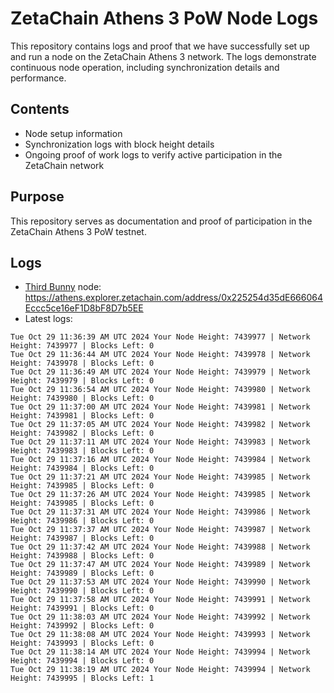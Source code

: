 # ZetaChain Athens 3 PoW Node Logs
This repository contains logs and proof that we have successfully set up and run a node on the ZetaChain Athens 3 network. The logs demonstrate continuous node operation, including synchronization details and performance.

## Contents
- Node setup information
- Synchronization logs with block height details
- Ongoing proof of work logs to verify active participation in the ZetaChain network

## Purpose
This repository serves as documentation and proof of participation in the ZetaChain Athens 3 PoW testnet.

## Logs

- [Third Bunny](https://thirdbunny.xyz/) node: https://athens.explorer.zetachain.com/address/0x225254d35dE666064Eccc5ce16eF1D8bF8D7b5EE
- Latest logs:
```
Tue Oct 29 11:36:39 AM UTC 2024 Your Node Height: 7439977 | Network Height: 7439977 | Blocks Left: 0
Tue Oct 29 11:36:44 AM UTC 2024 Your Node Height: 7439978 | Network Height: 7439978 | Blocks Left: 0
Tue Oct 29 11:36:49 AM UTC 2024 Your Node Height: 7439979 | Network Height: 7439979 | Blocks Left: 0
Tue Oct 29 11:36:54 AM UTC 2024 Your Node Height: 7439980 | Network Height: 7439980 | Blocks Left: 0
Tue Oct 29 11:37:00 AM UTC 2024 Your Node Height: 7439981 | Network Height: 7439981 | Blocks Left: 0
Tue Oct 29 11:37:05 AM UTC 2024 Your Node Height: 7439982 | Network Height: 7439982 | Blocks Left: 0
Tue Oct 29 11:37:11 AM UTC 2024 Your Node Height: 7439983 | Network Height: 7439983 | Blocks Left: 0
Tue Oct 29 11:37:16 AM UTC 2024 Your Node Height: 7439984 | Network Height: 7439984 | Blocks Left: 0
Tue Oct 29 11:37:21 AM UTC 2024 Your Node Height: 7439985 | Network Height: 7439985 | Blocks Left: 0
Tue Oct 29 11:37:26 AM UTC 2024 Your Node Height: 7439985 | Network Height: 7439985 | Blocks Left: 0
Tue Oct 29 11:37:31 AM UTC 2024 Your Node Height: 7439986 | Network Height: 7439986 | Blocks Left: 0
Tue Oct 29 11:37:37 AM UTC 2024 Your Node Height: 7439987 | Network Height: 7439987 | Blocks Left: 0
Tue Oct 29 11:37:42 AM UTC 2024 Your Node Height: 7439988 | Network Height: 7439988 | Blocks Left: 0
Tue Oct 29 11:37:47 AM UTC 2024 Your Node Height: 7439989 | Network Height: 7439989 | Blocks Left: 0
Tue Oct 29 11:37:53 AM UTC 2024 Your Node Height: 7439990 | Network Height: 7439990 | Blocks Left: 0
Tue Oct 29 11:37:58 AM UTC 2024 Your Node Height: 7439991 | Network Height: 7439991 | Blocks Left: 0
Tue Oct 29 11:38:03 AM UTC 2024 Your Node Height: 7439992 | Network Height: 7439992 | Blocks Left: 0
Tue Oct 29 11:38:08 AM UTC 2024 Your Node Height: 7439993 | Network Height: 7439993 | Blocks Left: 0
Tue Oct 29 11:38:14 AM UTC 2024 Your Node Height: 7439994 | Network Height: 7439994 | Blocks Left: 0
Tue Oct 29 11:38:19 AM UTC 2024 Your Node Height: 7439994 | Network Height: 7439995 | Blocks Left: 1
```
